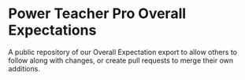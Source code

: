 # Power Teacher Pro Overall Expectations
A public repository of our Overall Expectation export to allow others to follow along with changes, or create pull requests to merge their own additions.
